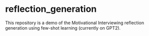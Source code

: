 # reflection_generation
 This repository is a demo of the Motivational Interviewing reflection generation using few-shot learning (currently on GPT2). 
